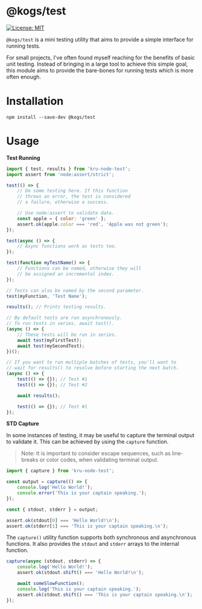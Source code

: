 # @kogs/test
[![License: MIT](https://img.shields.io/github/license/kruithne/kogs?style=flat-square)](https://github.com/Kruithne/kogs/blob/main/LICENSE)

`@kogs/test` is a mini testing utility that aims to provide a simple interface for running tests.

For small projects, I've often found myself reaching for the benefits of basic unit testing. Instead of bringing in a large tool to achieve this simple goal, this module aims to provide the bare-bones for running tests which is more often enough.

# Installation
```
npm install --save-dev @kogs/test
```
# Usage
**Test Running**
```js
import { test, results } from 'kru-node-test';
import assert from 'node:assert/strict';

test(() => {
	// Do some testing here. If this function
	// throws an error, the test is considered
	// a failure, otherwise a success.

	// Use node:assert to validate data.
	const apple = { color: 'green' };
	assert.ok(apple.color === 'red', 'Apple was not green');
});

test(async () => {
	// Async functions work as tests too.
});

test(function myTestName() => {
	// Functions can be named, otherwise they will
	// be assigned an incremental index.
});

// Tests can also be named by the second parameter.
test(myFunction, 'Test Name');

results(); // Prints testing results.

// By default tests are run asynchronously.
// To run tests in series, await test().
(async () => {
	// These tests will be run in series.
	await test(myFirstTest);
	await test(mySecondTest);
})();

// If you want to run multiple batches of tests, you'll want to
// wait for results() to resolve before starting the next batch.
(async () => {
	test(() => {}); // Test #1
	test(() => {}); // Test #2

	await results();

	test(() => {}); // Test #1
});
```
**STD Capture**

In some instances of testing, it may be useful to capture the terminal output to validate it. This can be achieved by using the `capture` function.

> Note: It is important to consider escape sequences, such as line-breaks or color codes, when validating terminal output.

```js
import { capture } from 'kru-node-test';

const output = capture(() => {
	console.log('Hello World!');
	console.error('This is your captain speaking.');
});

const { stdout, stderr } = output;

assert.ok(stdout[0] === 'Hello World!\n');
assert.ok(stderr[1] === 'This is your captain speaking.\n');
```
The `capture()` utility function supports both synchronous and asynchronous functions. It also provides the `stdout` and `stderr` arrays to the internal function.
```js
capture(async (stdout, stderr) => {
	console.log('Hello World!');
	assert.ok(stdout.shift() === 'Hello World!\n');

	await someSlowFunction();
	console.log('This is your captain speaking.');
	assert.ok(stdout.shift() === 'This is your captain speaking.\n');
});
```